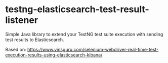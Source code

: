 # testng-elasticsearch-test-result-listener
Simple Java library to extend your TestNG test suite execution with sending test results to Elasticsearch.

Based on: https://www.vinsguru.com/selenium-webdriver-real-time-test-execution-results-using-elasticsearch-kibana/
